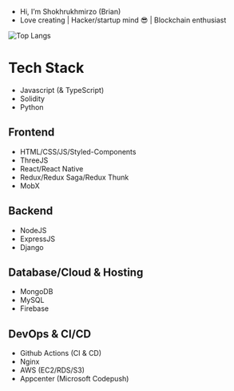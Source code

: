 - Hi, I’m Shokhrukhmirzo (Brian)
- Love creating | Hacker/startup mind 😎 | Blockchain enthusiast

<div>
<!--   <p><img src="https://github-readme-stats-sigma-five.vercel.app/api?username=Brian-1812&theme=radical&show_icons=true" alt="Brian's github stats" style="max-width:100%;"></p> -->
  <p><img src="https://github-readme-stats.vercel.app/api/top-langs/?username=Brian-1812&theme=radical&show_icons=true&count_private=true" alt="Top Langs" style="max-width:100%;"></p>
<!--   <p><img src="https://github-readme-stats-sigma-five.vercel.app/api/pin/?username=Brian-1812&theme=tokyonight&show_icons=true&repo=vueComponent" alt="Top Langs" style="max-width:100%;"></p> -->
<!--   <p><img src="https://www.codewars.com/users/mukhammadjcn/badges/large" alt="Codewars" style="max-width:100%;"></p> -->
</div>

# Tech Stack 
- Javascript (& TypeScript)
- Solidity
- Python
## Frontend
- HTML/CSS/JS/Styled-Components
- ThreeJS
- React/React Native
- Redux/Redux Saga/Redux Thunk
- MobX
## Backend
- NodeJS
- ExpressJS
- Django
## Database/Cloud & Hosting
- MongoDB
- MySQL
- Firebase
## DevOps & CI/CD
- Github Actions (CI & CD)
- Nginx
- AWS (EC2/RDS/S3)
- Appcenter (Microsoft Codepush)
